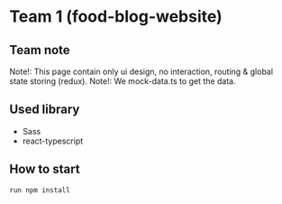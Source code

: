 # Team 1 (food-blog-website)

## Team note
Note!: This page contain only ui design, no interaction, routing & global state storing (redux).
Note!: We mock-data.ts to get the data.

## Used library
 - Sass
 - react-typescript
 
## How to start

`run npm install`